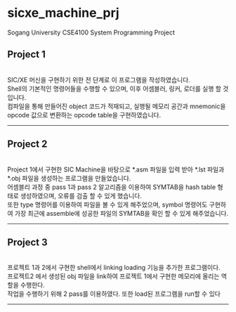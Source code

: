 # sicxe_machine_prj
Sogang University CSE4100 System Programming Project

## Project 1
<br>
SIC/XE 머신을 구현하기 위한 전 단계로 이 프로그램을 작성하였습니다. <br>
Shell의 기본적인 명령어들을 수행할 수 있으며, 이후 어셈블러, 링커, 로더를 실행 할 것입니다. <br>
컴파일을 통해 만들어진 object 코드가 적재되고, 실행될 메모리 공간과 mnemonic을 opcode 값으로 변환하는 opcode table을 구현하였습니다.
<hr/>

## Project 2
<br>
Project 1에서 구현한 SIC Machine을 바탕으로 *.asm 파일을 입력 받아 *.lst 파일과 *.obj 파일을 생성하는 프로그램을 만들었습니다. <br>
어셈블리 과정 중 pass 1과 pass 2 알고리즘을 이용하여 SYMTAB을 hash table 형태로 생성하였으며, 오류를 검출 할 수 있게 했습니다.<br>
또한 type 명령어를 이용하여 파일을 볼 수 있게 해주었으며, symbol 명령어도 구현하여 가장 최근에 assemble에 성공한 파일의 SYMTAB을 확인 할 수 있게 해주었습니다.
<hr/>

## Project 3
<br>
프로젝트 1과 2에서 구현한 shell에서 linking loading 기능을 추가한 프로그램이다. <br>
프로젝트2 에서 생성된 obj 파일을 link하여 프로젝트 1에서 구현한 메모리에 올리는 역할을 수행한다. <br>
작업을 수행하기 위해 2 pass를 이용하였다. 또한 load된 프로그램을 run할 수 있다
<hr/>
